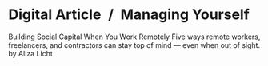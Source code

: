 # Digital Article / Managing Yourself

Building Social Capital When You Work Remotely Five ways remote workers, freelancers, and contractors can stay top of mind — even when out of sight. by Aliza Licht